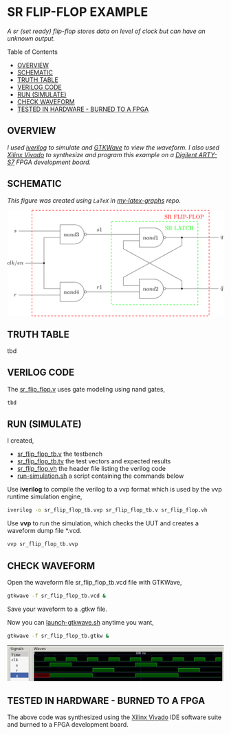 # SR FLIP-FLOP EXAMPLE

_A sr (set ready) flip-flop stores data on level of clock
but can have an unknown output._

Table of Contents

* [OVERVIEW](https://github.com/JeffDeCola/my-verilog-examples/tree/master/basic-code/sequential-logic/sr_flip_flop#overview)
* [SCHEMATIC](https://github.com/JeffDeCola/my-verilog-examples/tree/master/basic-code/sequential-logic/sr_flip_flop#schematic)
* [TRUTH TABLE](https://github.com/JeffDeCola/my-verilog-examples/tree/master/basic-code/sequential-logic/sr_flip_flop#truth-table)
* [VERILOG CODE](https://github.com/JeffDeCola/my-verilog-examples/tree/master/basic-code/sequential-logic/sr_flip_flop#verilog-code)
* [RUN (SIMULATE)](https://github.com/JeffDeCola/my-verilog-examples/tree/master/basic-code/sequential-logic/sr_flip_flop#run-simulate)
* [CHECK WAVEFORM](https://github.com/JeffDeCola/my-verilog-examples/tree/master/basic-code/sequential-logic/sr_flip_flop#check-waveform)
* [TESTED IN HARDWARE - BURNED TO A FPGA](https://github.com/JeffDeCola/my-verilog-examples/tree/master/basic-code/sequential-logic/sr_flip_flop#tested-in-hardware---burned-to-a-fpga)

## OVERVIEW

_I used
[iverilog](https://github.com/JeffDeCola/my-cheat-sheets/tree/master/hardware/tools/simulation/iverilog-cheat-sheet)
to simulate and
[GTKWave](https://github.com/JeffDeCola/my-cheat-sheets/tree/master/hardware/tools/simulation/gtkwave-cheat-sheet)
to view the waveform. I also used
[Xilinx Vivado](https://github.com/JeffDeCola/my-cheat-sheets/tree/master/hardware/tools/synthesis/xilinx-vivado-cheat-sheet)
to synthesize and program this example on a
[Digilent ARTY-S7](https://github.com/JeffDeCola/my-cheat-sheets/tree/master/hardware/development/fpga-development-boards/digilent-arty-s7-cheat-sheet)
FPGA development board._

## SCHEMATIC

_This figure was created using `LaTeX` in
[my-latex-graphs](https://github.com/JeffDeCola/my-latex-graphs/tree/master/mathematics/applied/electrical-engineering/sequential-logic/sr-flip-flop)
repo._

<p align="center">
    <img src="svgs/sr-flip-flop.svg"
    align="middle"
</p>

## TRUTH TABLE

tbd

## VERILOG CODE

The
[sr_flip_flop.v](https://github.com/JeffDeCola/my-verilog-examples/blob/master/basic-code/sequential-logic/sr_flip_flop/sr_flip_flop.v)
uses gate modeling using nand gates,

```verilog
tbd
```

## RUN (SIMULATE)

I created,

* [sr_flip_flop_tb.v](https://github.com/JeffDeCola/my-verilog-examples/blob/master/basic-code/sequential-logic/sr_flip_flop/sr_flip_flop_tb.v)
  the testbench
* [sr_flip_flop_tb.tv](https://github.com/JeffDeCola/my-verilog-examples/blob/master/basic-code/sequential-logic/sr_latch/sr_flip_flop_tb.tv)
  the test vectors and expected results
* [sr_flip_flop.vh](https://github.com/JeffDeCola/my-verilog-examples/blob/master/basic-code/sequential-logic/sr_flip_flop/sr_flip_flop.vh)
  the header file listing the verilog code
* [run-simulation.sh](https://github.com/JeffDeCola/my-verilog-examples/blob/master/basic-code/sequential-logic/sr_flip_flop/run-simulation.sh)
  a script containing the commands below

Use **iverilog** to compile the verilog to a vvp format
which is used by the vvp runtime simulation engine,

```bash
iverilog -o sr_flip_flop_tb.vvp sr_flip_flop_tb.v sr_flip_flop.vh
```

Use **vvp** to run the simulation, which checks the UUT
and creates a waveform dump file *.vcd.

```bash
vvp sr_flip_flop_tb.vvp
```

## CHECK WAVEFORM

Open the waveform file sr_flip_flop_tb.vcd file with GTKWave,

```bash
gtkwave -f sr_flip_flop_tb.vcd &
```

Save your waveform to a .gtkw file.

Now you can
[launch-gtkwave.sh](https://github.com/JeffDeCola/my-verilog-examples/blob/master/launch-GTKWave-script/launch-gtkwave.sh)
anytime you want,

```bash
gtkwave -f sr_flip_flop_tb.gtkw &
```

![sr_flip_flop-waveform.jpg](../../../docs/pics/basic-code/sr_flip_flop-waveform.jpg)

## TESTED IN HARDWARE - BURNED TO A FPGA

The above code was synthesized using the
[Xilinx Vivado](https://github.com/JeffDeCola/my-cheat-sheets/tree/master/hardware/tools/synthesis/xilinx-vivado-cheat-sheet)
IDE software suite and burned to a FPGA development board.
